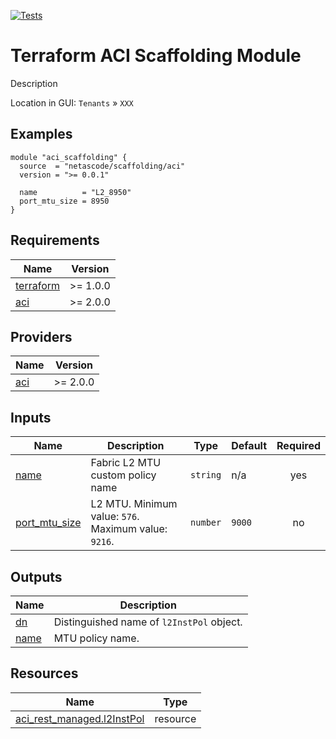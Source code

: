 <!-- BEGIN_TF_DOCS -->
[![Tests](https://github.com/netascode/terraform-aci-scaffolding/actions/workflows/test.yml/badge.svg)](https://github.com/netascode/terraform-aci-scaffolding/actions/workflows/test.yml)

# Terraform ACI Scaffolding Module

Description

Location in GUI:
`Tenants` » `XXX`

## Examples

```hcl
module "aci_scaffolding" {
  source  = "netascode/scaffolding/aci"
  version = ">= 0.0.1"

  name          = "L2_8950"
  port_mtu_size = 8950
}
```

## Requirements

| Name | Version |
|------|---------|
| <a name="requirement_terraform"></a> [terraform](#requirement\_terraform) | >= 1.0.0 |
| <a name="requirement_aci"></a> [aci](#requirement\_aci) | >= 2.0.0 |

## Providers

| Name | Version |
|------|---------|
| <a name="provider_aci"></a> [aci](#provider\_aci) | >= 2.0.0 |

## Inputs

| Name | Description | Type | Default | Required |
|------|-------------|------|---------|:--------:|
| <a name="input_name"></a> [name](#input\_name) | Fabric L2 MTU custom policy name | `string` | n/a | yes |
| <a name="input_port_mtu_size"></a> [port\_mtu\_size](#input\_port\_mtu\_size) | L2 MTU. Minimum value: `576`. Maximum value: `9216`. | `number` | `9000` | no |

## Outputs

| Name | Description |
|------|-------------|
| <a name="output_dn"></a> [dn](#output\_dn) | Distinguished name of `l2InstPol` object. |
| <a name="output_name"></a> [name](#output\_name) | MTU policy name. |

## Resources

| Name | Type |
|------|------|
| [aci_rest_managed.l2InstPol](https://registry.terraform.io/providers/CiscoDevNet/aci/latest/docs/resources/rest_managed) | resource |
<!-- END_TF_DOCS -->